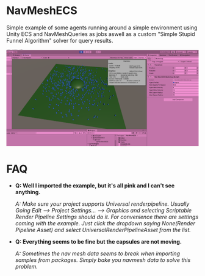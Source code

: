 # NavMeshECS

Simple example of some agents running around a simple environment using Unity ECS and NavMeshQueries as jobs aswell as a custom "Simple Stupid Funnel Algorithm" solver for query results.

![Unity Editor Playing](Documentation~/images/NavMeshECSRun.png)

# FAQ

- **Q: Well I imported the example, but it's all pink and I can't see anything.**

  *A: Make sure your project supports Universal renderpipeline. Usually Going Edit --> Project Settings... --> Graphics and selecting Scriptable Render Pipeline Settings should do it. For convenience there are settings coming with the example. Just click the dropdown saying None(Render Pipeline Asset) and select UniversalRenderPipelineAsset from the list.*

- **Q: Everything seems to be fine but the capsules are not moving.**

  *A: Sometimes the nav mesh data seems to break when importing samples from packages. Simply bake you navmesh data to solve this problem.*
